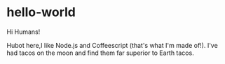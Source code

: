 # hello-world

Hi Humans!

Hubot here,I like Node.js and Coffeescript (that's what I'm made of!).
I've had tacos on the moon and find them far superior to Earth tacos. 
